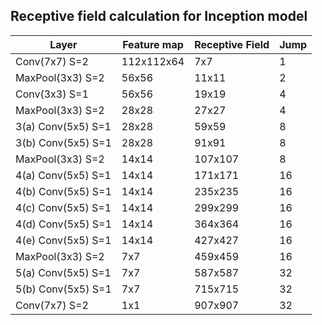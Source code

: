 ## Receptive field calculation for Inception model

| Layer | Feature map | Receptive Field |Jump |
| --- | --- | --- | --- |
| Conv(7x7) S=2 | 112x112x64 | 7x7 | 1 |
| MaxPool(3x3) S=2 | 56x56 | 11x11 | 2 |
| Conv(3x3) S=1 | 56x56 | 19x19 | 4 |
| MaxPool(3x3) S=2 | 28x28 | 27x27 | 4 | 
| 3(a) Conv(5x5) S=1 | 28x28 | 59x59 | 8 |
| 3(b) Conv(5x5) S=1 | 28x28 | 91x91 | 8 |
| MaxPool(3x3) S=2 | 14x14 | 107x107 | 8 |
| 4(a) Conv(5x5) S=1 | 14x14 | 171x171 | 16 |
| 4(b) Conv(5x5) S=1 | 14x14 | 235x235 | 16 |
| 4(c) Conv(5x5) S=1 | 14x14 | 299x299 | 16 |
| 4(d) Conv(5x5) S=1 | 14x14 | 364x364 | 16 |
| 4(e) Conv(5x5) S=1 | 14x14 | 427x427 | 16 |
| MaxPool(3x3) S=2 | 7x7 | 459x459 | 16 |
| 5(a) Conv(5x5) S=1 | 7x7 | 587x587 | 32 |
| 5(b) Conv(5x5) S=1 | 7x7 | 715x715 | 32 |
| Conv(7x7) S=2 | 1x1 | 907x907 | 32 |
